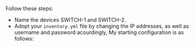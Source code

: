  Follow these steps:
  - Name the devices SWITCH-1 and SWITCH-2. 
  - Adopt your `inventory.yml` file by changing the IP addresses, as well as username and password acourdingly, My starting configuration is as follows:
